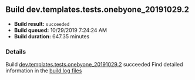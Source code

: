 ## Build dev.templates.tests.onebyone_20191029.2
- **Build result:** `succeeded`
- **Build queued:** 10/29/2019 7:24:24 AM
- **Build duration:** 647.35 minutes
### Details
Build [dev.templates.tests.onebyone_20191029.2](https://winappstudio.visualstudio.com/web/build.aspx?pcguid=a4ef43be-68ce-4195-a619-079b4d9834c2&builduri=vstfs%3a%2f%2f%2fBuild%2fBuild%2f31627) succeeded
Find detailed information in the [build log files]()
